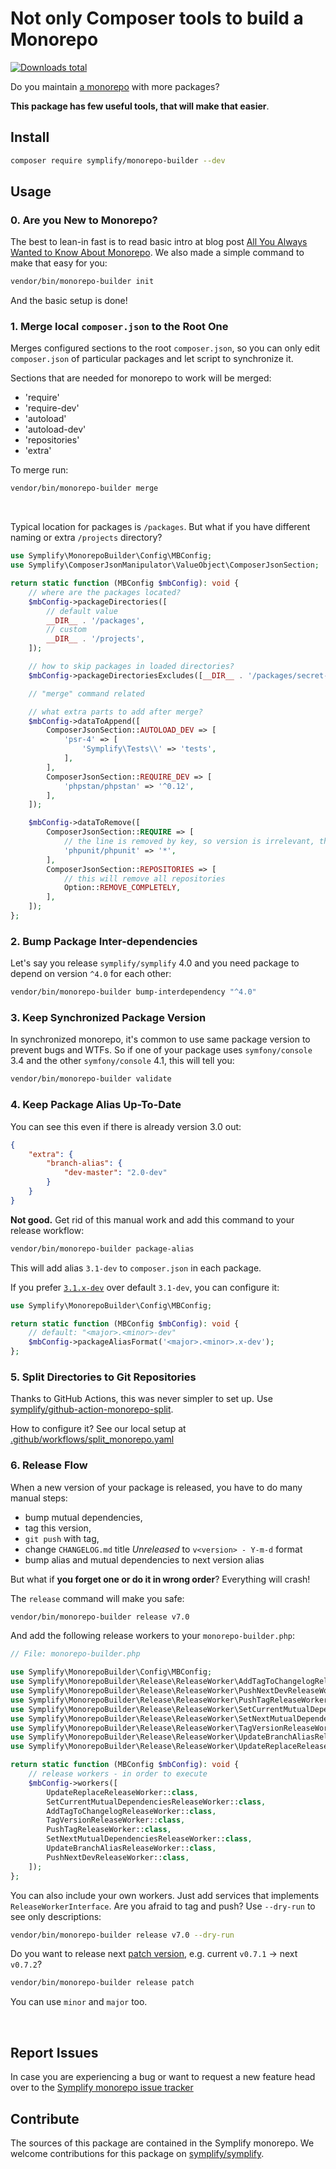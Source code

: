 # Not only Composer tools to build a Monorepo

[![Downloads total](https://img.shields.io/packagist/dt/symplify/monorepo-builder.svg?style=flat-square)](https://packagist.org/packages/symplify/monorepo-builder/stats)

Do you maintain [a monorepo](https://tomasvotruba.com/blog/2019/10/28/all-you-always-wanted-to-know-about-monorepo-but-were-afraid-to-ask/) with more packages?

**This package has few useful tools, that will make that easier**.

## Install

```bash
composer require symplify/monorepo-builder --dev
```

## Usage

### 0. Are you New to Monorepo?

The best to lean-in fast is to read basic intro at blog post [All You Always Wanted to Know About Monorepo](https://www.tomasvotruba.com/blog/2019/10/28/all-you-always-wanted-to-know-about-monorepo-but-were-afraid-to-ask/#what-is-monorepo).
We also made a simple command to make that easy for you:

```bash
vendor/bin/monorepo-builder init
```

And the basic setup is done!

### 1. Merge local `composer.json` to the Root One

Merges configured sections to the root `composer.json`, so you can only edit `composer.json` of particular packages and let script to synchronize it.

Sections that are needed for monorepo to work will be merged:

- 'require'
- 'require-dev'
- 'autoload'
- 'autoload-dev'
- 'repositories'
- 'extra'

To merge run:

```bash
vendor/bin/monorepo-builder merge
```

<br>

Typical location for packages is `/packages`. But what if you have different naming or extra `/projects` directory?

```php
use Symplify\MonorepoBuilder\Config\MBConfig;
use Symplify\ComposerJsonManipulator\ValueObject\ComposerJsonSection;

return static function (MBConfig $mbConfig): void {
    // where are the packages located?
    $mbConfig->packageDirectories([
        // default value
        __DIR__ . '/packages',
        // custom
        __DIR__ . '/projects',
    ]);

    // how to skip packages in loaded directories?
    $mbConfig->packageDirectoriesExcludes([__DIR__ . '/packages/secret-package']);

    // "merge" command related

    // what extra parts to add after merge?
    $mbConfig->dataToAppend([
        ComposerJsonSection::AUTOLOAD_DEV => [
            'psr-4' => [
                'Symplify\Tests\\' => 'tests',
            ],
        ],
        ComposerJsonSection::REQUIRE_DEV => [
            'phpstan/phpstan' => '^0.12',
        ],
    ]);

    $mbConfig->dataToRemove([
        ComposerJsonSection::REQUIRE => [
            // the line is removed by key, so version is irrelevant, thus *
            'phpunit/phpunit' => '*',
        ],
        ComposerJsonSection::REPOSITORIES => [
            // this will remove all repositories
            Option::REMOVE_COMPLETELY,
        ],
    ]);
};
```

### 2. Bump Package Inter-dependencies

Let's say you release `symplify/symplify` 4.0 and you need package to depend on version `^4.0` for each other:

```bash
vendor/bin/monorepo-builder bump-interdependency "^4.0"
```

### 3. Keep Synchronized Package Version

In synchronized monorepo, it's common to use same package version to prevent bugs and WTFs. So if one of your package uses `symfony/console` 3.4 and the other `symfony/console` 4.1, this will tell you:

```bash
vendor/bin/monorepo-builder validate
```

### 4. Keep Package Alias Up-To-Date

You can see this even if there is already version 3.0 out:

```json
{
    "extra": {
        "branch-alias": {
            "dev-master": "2.0-dev"
        }
    }
}
```

**Not good.** Get rid of this manual work and add this command to your release workflow:

```bash
vendor/bin/monorepo-builder package-alias
```

This will add alias `3.1-dev` to `composer.json` in each package.

If you prefer [`3.1.x-dev`](https://getcomposer.org/doc/articles/aliases.md#branch-alias) over default `3.1-dev`, you can configure it:

```php
use Symplify\MonorepoBuilder\Config\MBConfig;

return static function (MBConfig $mbConfig): void {
    // default: "<major>.<minor>-dev"
    $mbConfig->packageAliasFormat('<major>.<minor>.x-dev');
};
```

### 5. Split Directories to Git Repositories

Thanks to GitHub Actions, this was never simpler to set up. Use [symplify/github-action-monorepo-split](https://github.com/symplify/github-action-monorepo-split).

How to configure it? See our local setup at [.github/workflows/split_monorepo.yaml](https://github.com/symplify/symplify/blob/main/.github/workflows/split_monorepo.yaml)

### 6. Release Flow

When a new version of your package is released, you have to do many manual steps:

- bump mutual dependencies,
- tag this version,
- `git push` with tag,
- change `CHANGELOG.md` title *Unreleased* to `v<version> - Y-m-d` format
- bump alias and mutual dependencies to next version alias

But what if **you forget one or do it in wrong order**? Everything will crash!

The `release` command will make you safe:

```bash
vendor/bin/monorepo-builder release v7.0
```

And add the following release workers to your `monorepo-builder.php`:

```php
// File: monorepo-builder.php

use Symplify\MonorepoBuilder\Config\MBConfig;
use Symplify\MonorepoBuilder\Release\ReleaseWorker\AddTagToChangelogReleaseWorker;
use Symplify\MonorepoBuilder\Release\ReleaseWorker\PushNextDevReleaseWorker;
use Symplify\MonorepoBuilder\Release\ReleaseWorker\PushTagReleaseWorker;
use Symplify\MonorepoBuilder\Release\ReleaseWorker\SetCurrentMutualDependenciesReleaseWorker;
use Symplify\MonorepoBuilder\Release\ReleaseWorker\SetNextMutualDependenciesReleaseWorker;
use Symplify\MonorepoBuilder\Release\ReleaseWorker\TagVersionReleaseWorker;
use Symplify\MonorepoBuilder\Release\ReleaseWorker\UpdateBranchAliasReleaseWorker;
use Symplify\MonorepoBuilder\Release\ReleaseWorker\UpdateReplaceReleaseWorker;

return static function (MBConfig $mbConfig): void {
    // release workers - in order to execute
    $mbConfig->workers([
        UpdateReplaceReleaseWorker::class,
        SetCurrentMutualDependenciesReleaseWorker::class,
        AddTagToChangelogReleaseWorker::class,
        TagVersionReleaseWorker::class,
        PushTagReleaseWorker::class,
        SetNextMutualDependenciesReleaseWorker::class,
        UpdateBranchAliasReleaseWorker::class,
        PushNextDevReleaseWorker::class,
    ]);
};
```

You can also include your own workers. Just add services that implements `ReleaseWorkerInterface`.
Are you afraid to tag and push? Use `--dry-run` to see only descriptions:

```bash
vendor/bin/monorepo-builder release v7.0 --dry-run
```

Do you want to release next [patch version](https://semver.org/), e.g. current `v0.7.1` → next `v0.7.2`?

```bash
vendor/bin/monorepo-builder release patch
```

You can use `minor` and `major` too.

<br>

## Report Issues

In case you are experiencing a bug or want to request a new feature head over to the [Symplify monorepo issue tracker](https://github.com/symplify/symplify/issues)

## Contribute

The sources of this package are contained in the Symplify monorepo. We welcome contributions for this package on [symplify/symplify](https://github.com/symplify/symplify).
